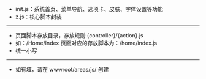 - init.js：系统首页、菜单导航、选项卡、皮肤、字体设置等功能
- z.js：核心脚本封装

---
+ 页面脚本存放目录，存放规则:{controller}/{action}.js
+ 如：/Home/Index 页面对应的存放脚本为：/home/index.js
+ 统一小写

---
+ 如有域，请在 wwwroot/areas/js/ 创建
